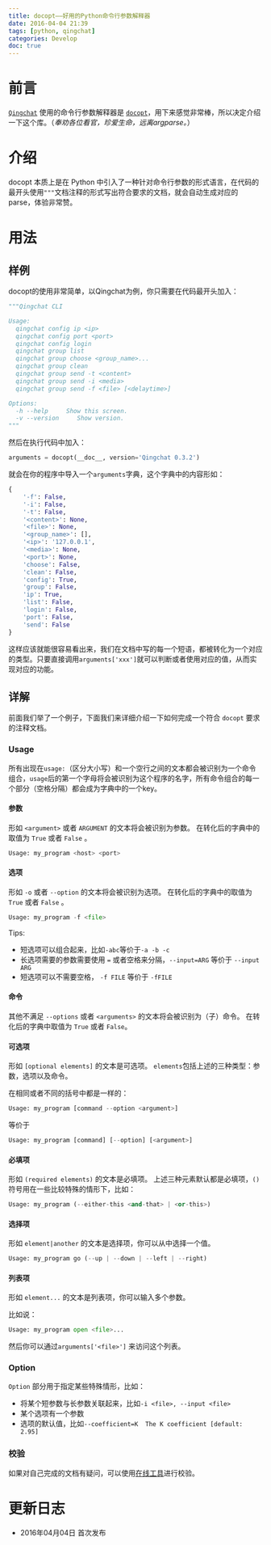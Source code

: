 ```yaml
---
title: docopt——好用的Python命令行参数解释器
date: 2016-04-04 21:39
tags: [python, qingchat]
categories: Develop
doc: true
---
```


# 前言

[`Qingchat`](https://github.com/Xuanwo/qingchat) 使用的命令行参数解释器是 [`docopt`](http://docopt.org/)，用下来感觉非常棒，所以决定介绍一下这个库。（*奉劝各位看官，珍爱生命，远离argparse。*）

<!-- more -->

# 介绍
docopt 本质上是在 Python 中引入了一种针对命令行参数的形式语言，在代码的最开头使用`"""`文档注释的形式写出符合要求的文档，就会自动生成对应的parse，体验非常赞。

# 用法

## 样例

docopt的使用非常简单，以Qingchat为例，你只需要在代码最开头加入：

```python
"""Qingchat CLI

Usage:
  qingchat config ip <ip>
  qingchat config port <port>
  qingchat config login
  qingchat group list
  qingchat group choose <group_name>...
  qingchat group clean
  qingchat group send -t <content>
  qingchat group send -i <media>
  qingchat group send -f <file> [<delaytime>]

Options:
  -h --help     Show this screen.
  -v --version     Show version.
"""
```

然后在执行代码中加入：

```python
arguments = docopt(__doc__, version='Qingchat 0.3.2')
```

就会在你的程序中导入一个`arguments`字典，这个字典中的内容形如：

```python
{
    '-f': False,
    '-i': False,
    '-t': False,
    '<content>': None,
    '<file>': None,
    '<group_name>': [],
    '<ip>': '127.0.0.1',
    '<media>': None,
    '<port>': None,
    'choose': False,
    'clean': False,
    'config': True,
    'group': False,
    'ip': True,
    'list': False,
    'login': False,
    'port': False,
    'send': False
}
```

这样应该就能很容易看出来，我们在文档中写的每一个短语，都被转化为一个对应的类型。只要直接调用`arguments['xxx']`就可以判断或者使用对应的值，从而实现对应的功能。

## 详解

前面我们举了一个例子，下面我们来详细介绍一下如何完成一个符合 `docopt` 要求的注释文档。

### Usage

所有出现在`usage:`（区分大小写）和一个空行之间的文本都会被识别为一个命令组合，`usage`后的第一个字母将会被识别为这个程序的名字，所有命令组合的每一个部分（空格分隔）都会成为字典中的一个key。

#### 参数

形如 `<argument>` 或者 `ARGUMENT` 的文本将会被识别为参数。
在转化后的字典中的取值为 `True` 或者 `False` 。


```python
Usage: my_program <host> <port>
```

#### 选项

形如 `-o` 或者 `--option` 的文本将会被识别为选项。
在转化后的字典中的取值为 `True` 或者 `False` 。

```python
Usage: my_program -f <file>
```

Tips:

- 短选项可以组合起来，比如`-abc`等价于`-a -b -c`
- 长选项需要的参数需要使用 `=` 或者空格来分隔，`--input=ARG` 等价于 `--input ARG`
- 短选项可以不需要空格， `-f FILE` 等价于 `-fFILE`

#### 命令

其他不满足 `--options` 或者 `<arguments>` 的文本将会被识别为（子）命令。
在转化后的字典中取值为 `True` 或者 `False`。

#### 可选项

形如 `[optional elements]` 的文本是可选项。
`elements`包括上述的三种类型：参数，选项以及命令。

在相同或者不同的括号中都是一样的：

```python
Usage: my_program [command --option <argument>]
```

等价于

```python
Usage: my_program [command] [--option] [<argument>]
```

#### 必填项

形如 `(required elements)` 的文本是必填项。
上述三种元素默认都是必填项，`()`符号用在一些比较特殊的情形下，比如：

```python
Usage: my_program (--either-this <and-that> | <or-this>)
```

#### 选择项

形如 `element|another` 的文本是选择项，你可以从中选择一个值。

```python
Usage: my_program go (--up | --down | --left | --right)
```

#### 列表项

形如 `element...` 的文本是列表项，你可以输入多个参数。

比如说：

```python
Usage: my_program open <file>...
```

然后你可以通过`arguments['<file>']` 来访问这个列表。

### Option

`Option` 部分用于指定某些特殊情形，比如：

- 将某个短参数与长参数关联起来，比如`-i <file>, --input <file>`
- 某个选项有一个参数
- 选项的默认值，比如`--coefficient=K  The K coefficient [default: 2.95]`

### 校验

如果对自己完成的文档有疑问，可以使用[在线工具](http://try.docopt.org/)进行校验。

# 更新日志

- 2016年04月04日 首次发布
